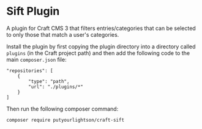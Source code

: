 # Sift Plugin

A plugin for Craft CMS 3 that filters entries/categories that can be selected to only those that match a user's categories.

Install the plugin by first copying the plugin directory into a directory called `plugins` (in the Craft project path) and then add the following code to the main `composer.json` file:

    "repositories": [
        {
            "type": "path",
            "url": "./plugins/*"
        }
    ]

Then run the following composer command:

    composer require putyourlightson/craft-sift


